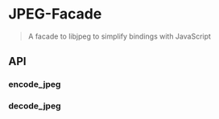 # JPEG-Facade

> A facade to libjpeg to simplify bindings with JavaScript

## API
### encode_jpeg
### decode_jpeg